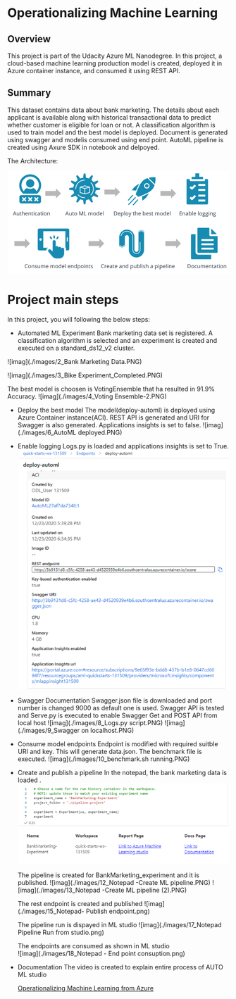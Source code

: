  # Operationalizing Machine Learning

## Overview
This project is part of the Udacity Azure ML Nanodegree.
In this project, a cloud-based machine learning production model is created, deployed it in Azure container instance, and consumed it using REST API.

## Summary
This dataset contains data about bank marketing. The details about each applicant is available along with historical transactional data to predict whether customer is eligible for loan or not. A classification algorithm is used to train model and the best model is deployed. Document is generated using swagger and modelis consumed using end point.
AutoML pipeline is created using Axure SDK in notebook and delpoyed.

The Architecture:

![imag](./images/1_Arch.png)



# Project main steps
In this project, you will following the below steps:

* Automated ML Experiment
  Bank marketing data set is registered. A classification algorithm is selected and an experiment is created and executed on a standard_ds12_v2 cluster.
  
 ![imag](./images/2_Bank Marketing Data.PNG)
 
 ![imag](./images/3_Bike Experiment_Completed.PNG)
 
 The best model is choosen is VotingEnsemble that ha resulted in 91.9% Accuracy.
 ![imag](./images/4_Voting Ensemble-2.PNG)
 
 
* Deploy the best model
   The model(deploy-automl) is deployed using Azure Container instance(ACI). REST API is generated and URI for Swagger is also generated. Applications insights is set to false.
    ![imag](./images/6_AutoML deployed.PNG)
    
   
* Enable logging
	Logs.py is loaded and applications insights is set to True.
     ![imag](./images/7_InsightsEnabled.PNG)
     
* Swagger Documentation
    Swagger.json file is downloaded and port number is changed 9000 as default one is used. Swagger API is tested and Serve.py is executed to enable Swagger Get and POST API from local host
    ![imag](./images/8_Logs.py script.PNG)
    ![imag](./images/9_Swagger on localhost.PNG)
    
* Consume model endpoints
    Endpoint is modified with required suitble URI and key. This will generate data.json. The benchmark file is executed.
      ![imag](./images/10_benchmark.sh running.PNG)
      
* Create and publish a pipeline
   In the notepad, the bank marketing data is loaded .
   ![imag](./images/11_Notepad-Experiment.PNG)
   
   The pipeline is created for BankMarketing_experiment and it is published.
   ![imag](./images/12_Notepad -Create ML pipeline.PNG)
   ![imag](./images/13_Notepad -Create ML pipeline (2).PNG)
   
   The rest endpoint is created and published
   ![imag](./images/15_Notepad- Publish endpoint.png)
   
   The pipeline run is dispayed in ML studio
    ![imag](./images/17_Notepad Pipeline Run from studio.png)
    
   The endpoints are consumed as shown in ML studio  
     ![imag](./images/18_Notepad - End point consuption.png)
     
* Documentation
  The video is created to explain entire process of AUTO ML studio
  
  [Operationalizing Machine Learning from Azure](https://youtu.be/-DrpDr3xqic)
  
  
